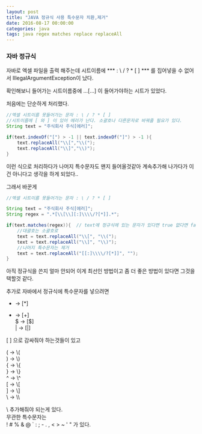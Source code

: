 ```yaml
---
layout: post
title: "JAVA 정규식 사용 특수문자 치환,제거"
date: 2016-08-17 00:00:00
categories: java
tags: java regex matches replace replaceAll
---
```


### 자바 정규식

자바로 엑셀 파일을 출력 해주는데 시트이름에 *** : \ / ? * [ ] *** 를 집어넣을 수 없어서  IllegalArgumentException이 났다.

확인해보니 들어가는 시트이름중에 ...[...] 이 들어가야하는 시트가 있었다.

처음에는 단순하게 처리했다.

```java
//엑셀 시트이름 못들어가는 문자 : \ / ? * [ ]
//시트이름에 [ 와 ] 이 있어 에러가 난다. 소괄호나 다른문자로 바꿔줄 필요가 있다.
String text = "주식회사 주식[에러]";

if(text.indexOf("[") > -1 || text.indexOf("]") > -1 ){
	text.replaceAll("\\[","\\(");
	text.replaceAll("\\]","\\)");
} 

```

이런 식으로 처리하다가 나머지 특수문자도 왠지 들어올것같아 계속추가해 나가다가 이건 아니다고 생각을 하게 되었다..

그래서 바꾼게

```java
//엑셀 시트이름 못들어가는 문자 : \ / ? * [ ]

String text = "주식회사 주식[에러]";
String regex = ".*[\\[\\][:]\\\\/?[*]].*";

if(text.matches(regex)){  // text에 정규식에 있는 문자가 있다면 true 없다면 false 
	//대괄호는 소괄호로
	text = text.replaceAll("\\[", "\\(");
	text = text.replaceAll("\\]", "\\)");
	//나머지 특수문자는 제거
	text = text.replaceAll("[[:]\\\\/?[*]]", "");  
}
```

아직 정규식을 쓴지 얼마 안되어 이게 최선인 방법이고 좀 더 좋은 방법이 있다면 그것을 택할것 같다.

추가로 자바에서 정규식에 특수문자를 넣으려면   

* -> [*]  
+ -> [+]  
$ -> [$]  
| -> [|]  

[ ] 으로 감싸줘야 하는것들이 있고  

( -> \\(  
) -> \\)  
{ -> \\{  
} -> \\}  
^ -> \\^  
[ -> \\[  
] -> \\]  
\ -> \\\\
  
\\ 추가해줘야 되는게 있다.  
무관한 특수문자는  
! # % & @ ` : ; - . , < > ~ ' " 가 있다.

